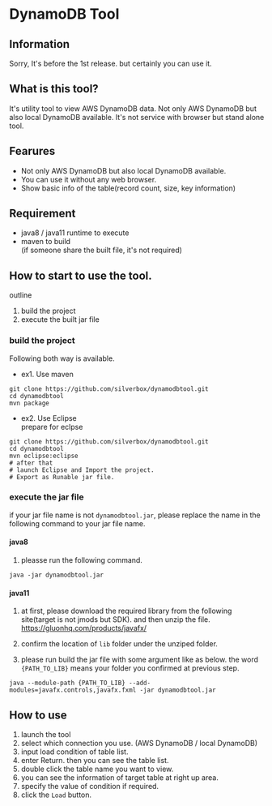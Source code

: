 # DynamoDB Tool

## Information

Sorry, It's before the 1st release. but certainly you can use it.

## What is this tool?

It's utility tool to view AWS DynamoDB data.
Not only AWS DynamoDB but also local DynamoDB available. It's not service with browser but stand alone tool.

## Fearures

- Not only AWS DynamoDB but also local DynamoDB available.
- You can use it without any web browser.
- Show basic info of the table(record count, size, key information)

## Requirement

- java8 / java11 runtime to execute
- maven to build  
(if someone share the built file, it's not required)

## How to start to use the tool.

outline

1. build the project
2. execute the built jar file

### build the project

Following both way is available.

 - ex1. Use maven

```
git clone https://github.com/silverbox/dynamodbtool.git
cd dynamodbtool
mvn package
```

 - ex2. Use Eclipse  
prepare for eclpse

 ```
git clone https://github.com/silverbox/dynamodbtool.git
cd dynamodbtool
mvn eclipse:eclipse
# after that
# launch Eclipse and Import the project.
# Export as Runable jar file.
 ```

### execute the jar file

if your jar file name is not ```dynamodbtool.jar```, please replace the name in the following command to your jar file name.

#### java8

1. pleasse run the following command.

```
java -jar dynamodbtool.jar
```

#### java11

1. at first, please download the required library from the following site(target is not jmods but SDK). and then unzip the file.  
https://gluonhq.com/products/javafx/

2. confirm the location of ```lib``` folder under the unziped folder.

3. please run build the jar file with some argument like as below. the word ```{PATH_TO_LIB}``` means your folder you confirmed at previous step.

```
java --module-path {PATH_TO_LIB} --add-modules=javafx.controls,javafx.fxml -jar dynamodbtool.jar
```

## How to use

1. launch the tool
1. select which connection you use. (AWS DynamoDB / local DynamoDB)
1. input load condition of table list.
1. enter Return. then you can see the table list.
1. double click the table name you want to view.
1. you can see the information of target table at right up area.
1. specify the value of condition if required.
1. click the ```Load``` button.